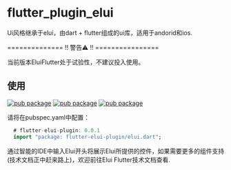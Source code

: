 # flutter_plugin_elui

Ui风格继承于elui，由dart + flutter组成的ui库，适用于andorid和ios.

============== !! 警告⚠️ !! ================

当前版本EluiFlutter处于试验性，不建议投入使用。

## 使用

[![pub package](https://img.shields.io/badge/pub-0.0.1-brightgreen)](https://github.com/cabbagelol/flutter-plugin-drawer)
[![pub package](https://img.shields.io/badge/ios-yes-green)](https://github.com/cabbagelol/flutter-plugin-drawer)
[![pub package](https://img.shields.io/badge/android-yes-green)](https://github.com/cabbagelol/flutter-plugin-drawer)

请将在pubspec.yaml中配置：

``` dart
  # flutter-elui-plugin: 0.0.1
  import "package: flutter-elui-plugin/elui.dart";
```

通过智能的IDE中输入Elui开头将展示Elui所提供的控件，如果需要更多的组件支持(技术文档正中赶来路上)，欢迎前往Elui Flutter技术文档查看.
